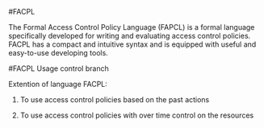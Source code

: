 #FACPL

The Formal Access Control Policy Language (FAPCL) is a formal language specifically developed for writing and evaluating access control policies. FACPL has a compact and intuitive syntax and is equipped with useful and easy-to-use developing tools.

#FACPL Usage control branch

Extention of language FACPL:

1. To use access control policies based on the past actions

2. To use access control policies with over time control on the resources
